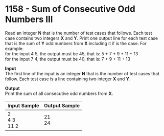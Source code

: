 # 1158 - Sum of Consecutive Odd Numbers III

Read an integer **N** that is the number of test cases that follows. Each test case contains two integers **X** and **Y**. Print one output line for each test case that is the sum of **Y** odd numbers from **X** including it if is the case. For example:<br>
for the input 4 5, the output must be 45, that is: 5 + 7 + 9 + 11 + 13<br>
for the input 7 4, the output must be 40, that is: 7 + 9 + 11 + 13

**Input**<br>
The first line of the input is an integer **N** that is the number of test cases that follow. Each test case is a line containing two integer **X** and **Y**.

**Output**<br>
Print the sum of all consecutive odd numbers from **X**.

| Input Sample	       | Output Sample |
|:---------------------|:--------------|
| 2 <br> 4 3 <br> 11 2 | 21 <br> 24    |